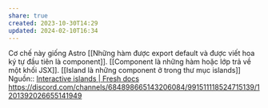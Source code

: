 ```yaml
---
share: true
created: 2023-10-30T14:29
updated: 2024-02-10T16:34
---
```

Cơ chế này giống Astro
[[Những hàm được export default và được viết hoa ký tự đầu tiên là component]]. [[Component là những hàm hoặc lớp trả về một khối JSX]]. [[Island là những component ở trong thư mục islands]]
Nguồn:: [Interactive islands | Fresh docs](https://fresh.deno.dev/docs/concepts/islands)
https://discord.com/channels/684898665143206084/991511118524715139/1201392026655141949